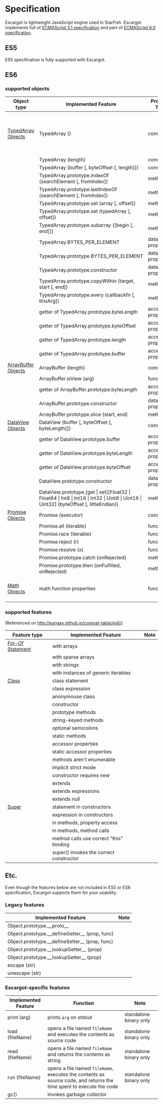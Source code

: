 # Specification

Escargot is lightweight JavaScript engine used in StarFish.
Escargot implements full of [ECMAScript 5.1 specification](http://www.ecma-international.org/ecma-262/5.1/) and part of [ECMAScript 6.0 specification](http://www.ecma-international.org/ecma-262/6.0/).

## ES5
ES5 specification is fully supported with Escargot.

## ES6

### supported objects
| Object type | Implemented Feature | Property Type | Note |
| -------- | ---- | ------------------- | ---- |
| [TypedArray Objects](http://www.ecma-international.org/ecma-262/6.0/#sec-typedarray-objects) | TypedArray () | constructor | Currently it works expectedly only with arraylength less than 210000000 |
| | TypedArray (length) | constructor | |
| | TypedArray (buffer [, byteOffset [, length]]) | constructor | |
| | TypedArray.prototype.indexOf (searchElement [, fromIndex]) | method | |
| | TypedArray.prototype.lastIndexOf (searchElement [, fromIndex]) | method | |
| | TypedArray.prototype.set (array [, offset]) | method | |
| | TypedArray.prototype.set (typedArray [, offset]) | method | |
| | TypedArray.prototype.subarray ([begin [, end]]) | method | |
| | TypedArray.BYTES_PER_ELEMENT | data property | |
| | TypedArray.prototype.BYTES_PER_ELEMENT | data property | |
| | TypedArray.prototype.constructor | data property | |
| | TypedArray.prototype.copyWithin (target, start [, end]) | method | |
| | TypedArray.prototype.every (callbackfn [, thisArg]) | method | |
| | getter of TypedArray.prototype.byteLength | accessor property | |
| | getter of TypedArray.prototype.byteOffset | accessor property | |
| | getter of TypedArray.prototype.length | accessor property | |
| | getter of TypedArray.prototype.buffer | accessor property | |
| [ArrayBuffer Objects](http://www.ecma-international.org/ecma-262/6.0/#sec-arraybuffer-objects) | ArrayBuffer (length) | constructor | |
| | ArrayBuffer.isView (arg) | function | |
| | getter of ArrayBuffer.prototype.byteLength | accessor property | |
| | ArrayBuffer.prototype.constructor | data property | |
| | ArrayBuffer.prototype.slice (start, end) | method | |
| [DataView Objects](http://www.ecma-international.org/ecma-262/6.0/#sec-dataview-objects) | DataView (buffer [, byteOffset [, byteLength]]) | constructor | |
| | getter of DataView.prototype.buffer | accessor property | |
| | getter of DataView.prototype.byteLength | accessor property | |
| | getter of DataView.prototype.byteOffset | accessor property | |
| | DataView.prototype.constructor | data property | |
| | DataView.prototype.[get &#124; set][Float32 &#124; Float64 &#124; Int8 &#124; Int16 &#124; Int32 &#124; Uint8 &#124; Uint16 &#124; Uint32] \(byteOffset [, littleEndian)) | method | |
| [Promise Objects](http://www.ecma-international.org/ecma-262/6.0/#sec-promise-objects) | Promise (executor) | constructor | |
| | Promise.all (iterable) | function | |
| | Promise.race (iterable) | function | |
| | Promise.reject (r) | function | |
| | Promise.resolve (x) | function | |
| | Promise.prototype.catch (onRejected) | method | |
| | Promise.prototype.then (onFulfilled, onRejected) | method | |
| [Math Objects](http://www.ecma-international.org/ecma-262/6.0/#sec-math) | math function properties | function | fully supported math functions |
 

### supported features
(Referenced on http://kangax.github.io/compat-table/es6/)

| Feature type | Implemented Feature | Note |
| -------- | ---- | ---- |
| [For-Of Statement](http://www.ecma-international.org/ecma-262/6.0/#sec-for-in-and-for-of-statements) | with arrays | |
| | with sparse arrays | |
| | with strings | |
| | with instances of generic iterables | |
| [Class](http://www.ecma-international.org/ecma-262/6.0/#sec-class-definitions) | class statement | |
| | class expression | |
| | anonymouse class | |
| | constructor | |
| | prototype methods | |
| | string-keyed methods | |
| | optional semicolons | |
| | static methods | |
| | accessor properties | |
| | static accessor properties | |
| | methods aren't enumerable | |
| | implicit strict mode | |
| | constructor requires new | |
| | extends | |
| | extends expressions | |
| | extends null | |
| [Super](http://www.ecma-international.org/ecma-262/6.0/#sec-super-keyword) | statement in constructors | |
| | expression in constructors | |
| | in methods, property access | |
| | in methods, method calls | |
| | method calls use correct "this" binding | |
| | super() invokes the correct constructor | |

## Etc.
Even though the features below are not included in ES5 or ES6 specification, Escargot supports them for your usability.

### Legacy features
| Implemented Feature | Note |
| ------------------- | ---- |
| Object.prototype.\_\_proto\_\_ | |
| Object.prototype.\_\_defineGetter\_\_ (prop, func) | |
| Object.prototype.\_\_defineSetter\_\_ (prop, func) | |
| Object.prototype.\_\_lookupGetter\_\_ (prop) | |
| Object.prototype.\_\_lookupSetter\_\_ (prop) | |
| escape (str) | |
| unescape (str) | |

### Escargot-specific features

| Implemented Feature | Function | Note |
| ------------------- | -------- | ---- |
| print (arg) | prints `arg` on stdout | standalone binary only |
| load (fileName) | opens a file named `fileName` and executes the contents as source code | standalone binary only |
| read (fileName) | opens a file named `fileName` and returns the contents as string | standalone binary only |
| run (fileName) | opens a file named `fileName`, executes the contents as source code, and returns the time spent to execute the code | standalone binary only |
| gc() | invokes garbage collector | |
